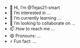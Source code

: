 - 👋 Hi, I’m @Tejas21-smart
- 👀 I’m interested in ...
- 🌱 I’m currently learning ...
- 💞️ I’m looking to collaborate on ...
- 📫 How to reach me ...
- 😄 Pronouns: ...
- ⚡ Fun fact: ...

<!---
Tejas21-smart/Tejas21-smart is a ✨ special ✨ repository because its `README.md` (this file) appears on your GitHub profile.
You can click the Preview link to take a look at your changes.
--->
